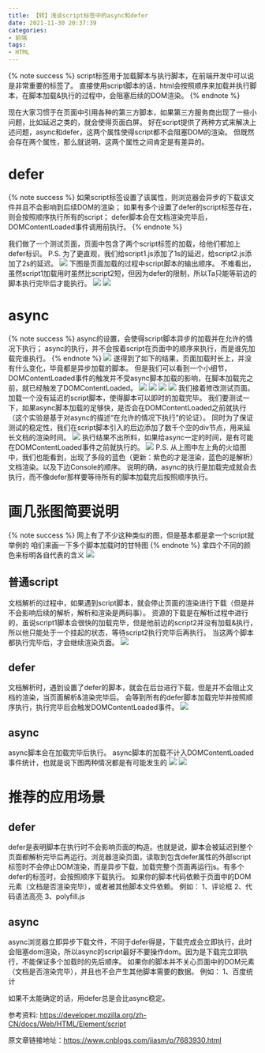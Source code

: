 ```yaml
---
title: 【转】浅谈script标签中的async和defer
date: 2021-11-30 20:37:39
categories:
- 前端
tags:
- HTML
---
```



{% note success %}
script标签用于加载脚本与执行脚本，在前端开发中可以说是非常重要的标签了。
直接使用script脚本的话，html会按照顺序来加载并执行脚本，在脚本加载&执行的过程中，会阻塞后续的DOM渲染。
{% endnote %}

现在大家习惯于在页面中引用各种的第三方脚本，如果第三方服务商出现了一些小问题，比如延迟之类的，就会使得页面白屏。
好在script提供了两种方式来解决上述问题，async和defer，这两个属性使得script都不会阻塞DOM的渲染。
但既然会存在两个属性，那么就说明，这两个属性之间肯定是有差异的。

# defer
{% note success %}
如果script标签设置了该属性，则浏览器会异步的下载该文件并且不会影响到后续DOM的渲染；
如果有多个设置了defer的script标签存在，则会按照顺序执行所有的script；
defer脚本会在文档渲染完毕后，DOMContentLoaded事件调用前执行。
{% endnote %}

我们做了一个测试页面，页面中包含了两个script标签的加载，给他们都加上defer标识。
P.S. 为了更直观，我们给script1.js添加了1s的延迟，给script2.js添加了2s的延迟。
![](/image/script-defer-async/1.png)
下图是页面加载的过程中script脚本的输出顺序。
不难看出，虽然script1加载用时虽然比script2短，但因为defer的限制，所以Ta只能等前边的脚本执行完毕后才能执行。
![](/image/script-defer-async/2.png)
![](/image/script-defer-async/3.png)

# async
{% note success %}
async的设置，会使得script脚本异步的加载并在允许的情况下执行；
async的执行，并不会按着script在页面中的顺序来执行，而是谁先加载完谁执行。
{% endnote %}
![](/image/script-defer-async/4.png)
遂得到了如下的结果，页面加载时长上，并没有什么变化，毕竟都是异步加载的脚本。
但是我们可以看到一个小细节，DOMContentLoaded事件的触发并不受async脚本加载的影响，在脚本加载完之前，就已经触发了DOMContentLoaded。
![](/image/script-defer-async/5.png)
![](/image/script-defer-async/6.png)
![](/image/script-defer-async/7.png)
![](/image/script-defer-async/8.png)
我们接着修改测试页面。加载一个没有延迟的script脚本，使得脚本可以即时的加载完毕。
我们要测试一下，如果async脚本加载的足够快，是否会在DOMContentLoaded之前就执行（这个实验是基于对async的描述“在允许的情况下执行”的论证）。
同时为了保证测试的稳定性，我们在script脚本引入的后边添加了数千个空的div节点，用来延长文档的渲染时间。
![](/image/script-defer-async/9.png)
执行结果不出所料，如果给async一定的时间，是有可能在DOMContentLoaded事件之前就执行的。
![](/image/script-defer-async/10.png)
P.S. 从上图中左上角的火焰图中，我们也能看到，出现了多段的蓝色（更新：紫色的才是渲染，蓝色的是解析）文档渲染。以及下边Console的顺序。
说明的确，async的执行是加载完成就会去执行，而不像defer那样要等待所有的脚本加载完后按照顺序执行。

# 画几张图简要说明
{% note success %}
网上有了不少这种类似的图，但是基本都是拿一个script就举例的
咱们来画一下多个脚本加载时的甘特图
{% endnote %}
拿四个不同的颜色来标明各自代表的含义
![](/image/script-defer-async/11.png)

## 普通script
文档解析的过程中，如果遇到script脚本，就会停止页面的渲染进行下载（但是并不会影响后续的解析，解析和渲染是两码事）。
资源的下载是在解析过程中进行的，虽说script1脚本会很快的加载完毕，但是他前边的script2并没有加载&执行，所以他只能处于一个挂起的状态，等待script2执行完毕后再执行。
当这两个脚本都执行完毕后，才会继续渲染页面。
![](/image/script-defer-async/12.png)

## defer
文档解析时，遇到设置了defer的脚本，就会在后台进行下载，但是并不会阻止文档的渲染，当页面解析&渲染完毕后。
会等到所有的defer脚本加载完毕并按照顺序执行，执行完毕后会触发DOMContentLoaded事件。
![](/image/script-defer-async/13.png)

## async
async脚本会在加载完毕后执行。
async脚本的加载不计入DOMContentLoaded事件统计，也就是说下图两种情况都是有可能发生的
![](/image/script-defer-async/14.png)
![](/image/script-defer-async/15.png)

# 推荐的应用场景
## defer
defer是表明脚本在执行时不会影响页面的构造。也就是说，脚本会被延迟到整个页面都解析完毕后再运行。浏览器渲染页面，读取到包含defer属性的外部script标签时不会停止DOM渲染，而是异步下载，加载完整个页面再运行js。有多个defer的标签时，会按照顺序下载执行。
如果你的脚本代码依赖于页面中的DOM元素（文档是否渲染完毕），或者被其他脚本文件依赖。
例如：
1、评论框
2、代码语法高亮
3、polyfill.js
## async
async浏览器立即异步下载文件，不同于defer得是，下载完成会立即执行，此时会阻塞dom渲染，所以async的script最好不要操作dom。因为是下载完立即执行，不能保证多个加载时的先后顺序。
如果你的脚本并不关心页面中的DOM元素（文档是否渲染完毕），并且也不会产生其他脚本需要的数据。
例如：
1、百度统计

如果不太能确定的话，用defer总是会比async稳定。

参考资料: https://developer.mozilla.org/zh-CN/docs/Web/HTML/Element/script

原文章链接地址：https://www.cnblogs.com/jiasm/p/7683930.html
